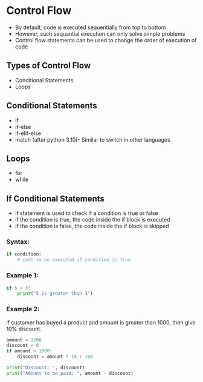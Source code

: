 # Control Flow
- By default, code is executed sequentially from top to bottom
- However, such sequantial execution can only solve simple problems
- Control flow statements can be used to change the order of execution of code

## Types of Control Flow
- Conditional Statements
- Loops


## Conditional Statements
- if
- if-else
- if-elif-else
- match (after python 3.10)- Similar to switch in other languages


## Loops
- for
- while


## If Conditional Statements
- if statement is used to check if a condition is true or false
- if the condition is true, the code inside the if block is executed
- if the condition is false, the code inside the if block is skipped

### Syntax:
```python
if condition:
    # code to be executed if condition is true
```

### Example 1:
```python
if 5 > 3:
    print("5 is greater than 3")
```

### Example 2:
if customer has buyed a product and amount is greater than 1000, then give 10% discount.
```python
amount = 1200
discount = 0
if amount > 1000:
    discount = amount * 10 / 100

print("Discount: ", discount)
print("Amount to be paid: ", amount - discount)
```
